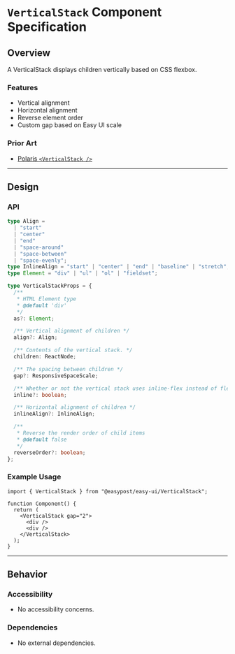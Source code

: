 # `VerticalStack` Component Specification

## Overview

A VerticalStack displays children vertically based on CSS flexbox.

### Features

- Vertical alignment
- Horizontal alignment
- Reverse element order
- Custom gap based on Easy UI scale

### Prior Art

- [Polaris `<VerticalStack />`](https://polaris.shopify.com/components/layout-and-structure/vertical-stack)

---

## Design

### API

```ts
type Align =
  | "start"
  | "center"
  | "end"
  | "space-around"
  | "space-between"
  | "space-evenly";
type InlineAlign = "start" | "center" | "end" | "baseline" | "stretch";
type Element = "div" | "ul" | "ol" | "fieldset";

type VerticalStackProps = {
  /**
   * HTML Element type
   * @default 'div'
   */
  as?: Element;

  /** Vertical alignment of children */
  align?: Align;

  /** Contents of the vertical stack. */
  children: ReactNode;

  /** The spacing between children */
  gap?: ResponsiveSpaceScale;

  /** Whether or not the vertical stack uses inline-flex instead of flex. */
  inline?: boolean;

  /** Horizontal alignment of children */
  inlineAlign?: InlineAlign;

  /**
   * Reverse the render order of child items
   * @default false
   */
  reverseOrder?: boolean;
};
```

### Example Usage

```tsx
import { VerticalStack } from "@easypost/easy-ui/VerticalStack";

function Component() {
  return (
    <VerticalStack gap="2">
      <div />
      <div />
    </VerticalStack>
  );
}
```

---

## Behavior

### Accessibility

- No accessibility concerns.

### Dependencies

- No external dependencies.

